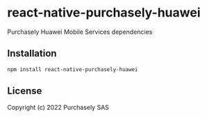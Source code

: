 # react-native-purchasely-huawei

Purchasely Huawei Mobile Services dependencies

## Installation

```sh
npm install react-native-purchasely-huawei
```
## License

Copyright (c) 2022 Purchasely SAS
